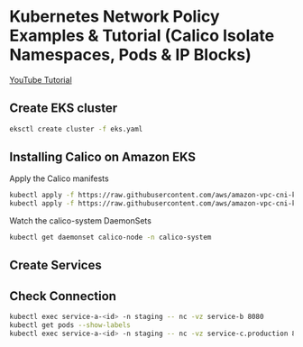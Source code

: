 # Kubernetes Network Policy Examples & Tutorial (Calico Isolate Namespaces, Pods & IP Blocks)

[YouTube Tutorial](https://youtu.be/bVeM33B2f1A)

## Create EKS cluster
```bash
eksctl create cluster -f eks.yaml
```

## Installing Calico on Amazon EKS
Apply the Calico manifests
```bash
kubectl apply -f https://raw.githubusercontent.com/aws/amazon-vpc-cni-k8s/master/config/master/calico-operator.yaml
kubectl apply -f https://raw.githubusercontent.com/aws/amazon-vpc-cni-k8s/master/config/master/calico-crs.yaml
```
Watch the calico-system DaemonSets
```bash
kubectl get daemonset calico-node -n calico-system
```

## Create Services

## Check Connection
```bash
kubectl exec service-a-<id> -n staging -- nc -vz service-b 8080
kubectl get pods --show-labels
kubectl exec service-a-<id> -n staging -- nc -vz service-c.production 8080
```